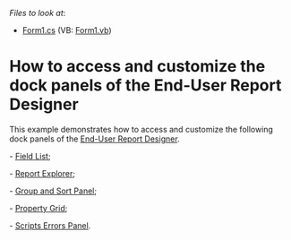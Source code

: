 <!-- default file list -->
*Files to look at*:

* [Form1.cs](./CS/AccessDockPanels/Form1.cs) (VB: [Form1.vb](./VB/AccessDockPanels/Form1.vb))
<!-- default file list end -->
# How to access and customize the dock panels of the End-User Report Designer


<p>This example demonstrates how to access and customize the following dock panels of the <a href="http://documentation.devexpress.com/#XtraReports/CustomDocument10836"><u>End-User Report Designer</u></a>.</p><p>- <a href="http://documentation.devexpress.com/#InterfaceElementsWin/CustomDocument4987"><u>Field List</u></a>;</p><p>- <a href="http://documentation.devexpress.com/#InterfaceElementsWin/CustomDocument4996"><u>Report Explorer</u></a>;</p><p>- <a href="http://documentation.devexpress.com/#InterfaceElementsWin/CustomDocument7402"><u>Group and Sort Panel</u></a>;</p><p>- <a href="http://documentation.devexpress.com/#InterfaceElementsWin/CustomDocument4995"><u>Property Grid</u></a>;</p><p>- <a href="http://documentation.devexpress.com/#InterfaceElementsWin/CustomDocument7491"><u>Scripts Errors Panel</u></a>.</p><br />


<br/>


